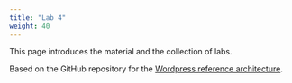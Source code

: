 ```yaml
---
title: "Lab 4"
weight: 40
---
```


This page introduces the material and the collection of labs.

Based on the GitHub repository for the [Wordpress reference architecture](https://github.com/aws-samples/aws-refarch-wordpress).
